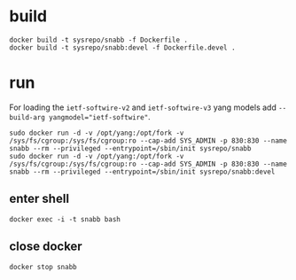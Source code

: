 # build

```
docker build -t sysrepo/snabb -f Dockerfile .
docker build -t sysrepo/snabb:devel -f Dockerfile.devel .
```

# run

For loading the `ietf-softwire-v2` and `ietf-softwire-v3` yang models add `--build-arg yangmodel="ietf-softwire"`.

```
sudo docker run -d -v /opt/yang:/opt/fork -v /sys/fs/cgroup:/sys/fs/cgroup:ro --cap-add SYS_ADMIN -p 830:830 --name snabb --rm --privileged --entrypoint=/sbin/init sysrepo/snabb
sudo docker run -d -v /opt/yang:/opt/fork -v /sys/fs/cgroup:/sys/fs/cgroup:ro --cap-add SYS_ADMIN -p 830:830 --name snabb --rm --privileged --entrypoint=/sbin/init sysrepo/snabb:devel
```



## enter shell

```
docker exec -i -t snabb bash
```

## close docker

```
docker stop snabb
```
